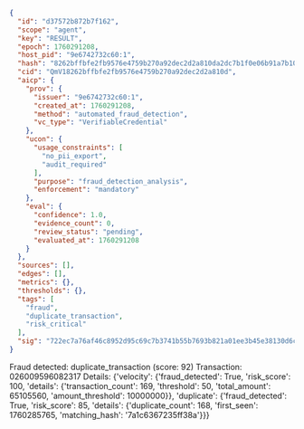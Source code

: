 ```json
{
  "id": "d37572b872b7f162",
  "scope": "agent",
  "key": "RESULT",
  "epoch": 1760291208,
  "host_pid": "9e6742732c60:1",
  "hash": "8262bffbfe2fb9576e4759b270a92dec2d2a810da2dc7b1f0e06b91a7b10a54e",
  "cid": "QmV18262bffbfe2fb9576e4759b270a92dec2d2a810d",
  "aicp": {
    "prov": {
      "issuer": "9e6742732c60:1",
      "created_at": 1760291208,
      "method": "automated_fraud_detection",
      "vc_type": "VerifiableCredential"
    },
    "ucon": {
      "usage_constraints": [
        "no_pii_export",
        "audit_required"
      ],
      "purpose": "fraud_detection_analysis",
      "enforcement": "mandatory"
    },
    "eval": {
      "confidence": 1.0,
      "evidence_count": 0,
      "review_status": "pending",
      "evaluated_at": 1760291208
    }
  },
  "sources": [],
  "edges": [],
  "metrics": {},
  "thresholds": {},
  "tags": [
    "fraud",
    "duplicate_transaction",
    "risk_critical"
  ],
  "sig": "722ec7a76af46c8952d95c69c7b3741b55b7693b821a01ee3b45e38130d6c126"
}
```

Fraud detected: duplicate_transaction (score: 92)
Transaction: 026009596082317
Details: {'velocity': {'fraud_detected': True, 'risk_score': 100, 'details': {'transaction_count': 169, 'threshold': 50, 'total_amount': 65105560, 'amount_threshold': 10000000}}, 'duplicate': {'fraud_detected': True, 'risk_score': 85, 'details': {'duplicate_count': 168, 'first_seen': 1760285765, 'matching_hash': '7a1c6367235ff38a'}}}